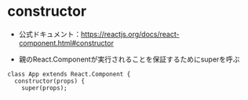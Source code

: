 # constructor

- 公式ドキュメント：https://reactjs.org/docs/react-component.html#constructor

- 親のReact.Componentが実行されることを保証するためにsuperを呼ぶ

```
class App extends React.Component {
  constructor(props) {
    super(props);
```
